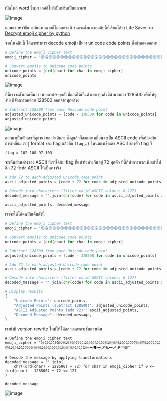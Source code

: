 เปิดไฟล์ word ขึ้นมา เจออิโมจิเป็นพรืดเป็นแถวเลย

![image](https://github.com/user-attachments/assets/2b524555-41e8-456d-bcef-cdeef219c2f6)

ตอนแรกหาวิธีแกะกันแทบตายก็ไม่ออกซะที จนกระทั่งมาเจอคลิปนี้ที่เรียกได้ว่า Life Saver >> [Decrypt emoji cipher by python](https://www.youtube.com/watch?v=2s8d9vCVHAc)

จากในคลิปนี้ โค้ดจะทำการ decode emoji เป็นค่า unicode code points ซึ่งถ้าถอดออกมา

```python
# Define the emoji cipher text
emoji_cipher = "😒😘😍😓😧😕😋😘😛😢😑😋😑😙😛😖😕😋😚😛😋😙😍😠😠😑😞😋😣😔😍😠😋😕😋😟😠😕😘😘😋😘😛😢😑😋😑😙😛😖😕😋🗠🗝🗣🗝🗡🗞🗝🗡🗜🗥😩"

# Convert emojis to Unicode code points
unicode_points = [ord(char) for char in emoji_cipher]
unicode_points
```

![image](https://github.com/user-attachments/assets/813d0b9d-87ad-439e-acb7-f9f9c422860a)

ทีนี้เราจะสังเกตเห็นว่า unicode ทุกตัวที่ถอดได้เป็นตัวเลข ทุกตัวมีค่ามากกว่า 128500 เพื่อให้ดูง่าย ก็จัดการลบด้วย 128500 ออกจากทุกค่าซะ

```python
# Subtract 128500 from each Unicode code point
adjusted_unicode_points = [code - 128500 for code in unicode_points]
adjusted_unicode_points
```

![image](https://github.com/user-attachments/assets/86ea47bd-3c62-4358-9e52-e09d076b2669)

ออกมาเป็นตัวเลขที่ดูอ่านง่ายกว่าเดิมละ ซึ่งดูแล้วก็ออกมาเหมือนจะเป็น ASCII code เพื่อป้องกันการเหลี่ยม เรารู้ format ของ flag แล้วคือ `flag{…}` ไหนลองเช็คเลข ASCII ของตัว flag ซิ

```
flag = 102 108 97 103
```

จะเห็นส่วนต่างของ ASCII ที่เราได้กับ flag ที่แท้จริงห่างกันอยู่ 72 ทุกตัว ทีนี้ก็ทำการบวกเพิ่มเข้าไปอีก 72 ที่รหัส ASCII ให้เป็นค่าจริง

```python
# Add 72 to each adjusted Unicode code point
ascii_adjusted_points = [code + 72 for code in adjusted_unicode_points]

# Decode into characters (filter valid ASCII values: 0-127)
decoded_message = ''.join(chr(code) for code in ascii_adjusted_points if 0 <= code <= 127)

ascii_adjusted_points, decoded_message
```

เราจะได้โค้ดฉบับเต็มดังนี้

```python
# Define the emoji cipher text
emoji_cipher = "😒😘😍😓😧😕😋😘😛😢😑😋😑😙😛😖😕😋😚😛😋😙😍😠😠😑😞😋😣😔😍😠😋😕😋😟😠😕😘😘😋😘😛😢😑😋😑😙😛😖😕😋🗠🗝🗣🗝🗡🗞🗝🗡🗜🗥😩"

# Convert emojis to Unicode code points
unicode_points = [ord(char) for char in emoji_cipher]

# Subtract 128500 from each Unicode code point
adjusted_unicode_points = [code - 128500 for code in unicode_points]

# Add 72 to each adjusted Unicode code point
ascii_adjusted_points = [code + 72 for code in adjusted_unicode_points]

# Decode into characters (filter valid ASCII values: 0-127)
decoded_message = ''.join(chr(code) for code in ascii_adjusted_points if 0 <= code <= 127)

# Display results
{
    "Unicode Points": unicode_points,
    "Adjusted Points (subtract 128500)": adjusted_unicode_points,
    "ASCII Adjusted Points (add 72)": ascii_adjusted_points,
    "Decoded Message": decoded_message,
}
```

เรายังมี version rewrite ใหม่ให้โค้ดสวยและกระชับกว่าเดิม

```
# Define the emoji cipher text
emoji_cipher = "😒😘😍😓😧😕😋😘😛😢😑😋😑😙😛😖😕😋😚😛😋😙😍😠😠😑😞😋😣😔😍😠😋😕😋😟😠😕😘😘😋😘😛😢😑😋😑😙😛😖😕😋🗠🗝🗣🗝🗡🗞🗝🗡🗜🗥😩"

# Decode the message by applying transformations
decoded_message = ''.join(
    chr((ord(char) - 128500) + 72) for char in emoji_cipher if 0 <= (ord(char) - 128500) + 72 <= 127
)

decoded_message
```

![image](https://github.com/user-attachments/assets/b50fd04a-7504-4b5f-8e6f-6a0dee0d7f37)
